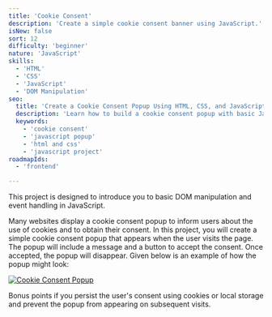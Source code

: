 ```yaml
---
title: 'Cookie Consent'  
description: 'Create a simple cookie consent banner using JavaScript.'  
isNew: false  
sort: 12  
difficulty: 'beginner'  
nature: 'JavaScript'  
skills:  
  - 'HTML'  
  - 'CSS'  
  - 'JavaScript'  
  - 'DOM Manipulation'  
seo:  
  title: 'Create a Cookie Consent Popup Using HTML, CSS, and JavaScript'  
  description: 'Learn how to build a cookie consent popup with basic JavaScript for managing user consent.'  
  keywords:  
    - 'cookie consent'
    - 'javascript popup'
    - 'html and css'
    - 'javascript project'  
roadmapIds:  
  - 'frontend'  

---
```


This project is designed to introduce you to basic DOM manipulation and event handling in JavaScript.

Many websites display a cookie consent popup to inform users about the use of cookies and to obtain their consent. In this project, you will create a simple cookie consent popup that appears when the user visits the page. The popup will include a message and a button to accept the consent. Once accepted, the popup will disappear. Given below is an example of how the popup might look:

[![Cookie Consent Popup](https://assets.roadmap.sh/guest/cookie-consent-banner-07etz.png)](https://assets.roadmap.sh/guest/cookie-consent-banner-07etz.png)

Bonus points if you persist the user's consent using cookies or local storage and prevent the popup from appearing on subsequent visits.